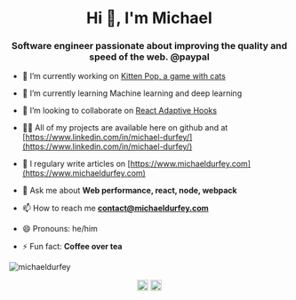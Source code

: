 <h1 align="center">Hi 👋, I'm Michael</h1>
<h3 align="center">Software engineer passionate about improving the quality and speed of the web. @paypal</h3>

- 🔭 I’m currently working on [Kitten Pop, a game with cats](https://www.kittenpop.net/)

- 🌱 I’m currently learning Machine learning and deep learning

- 👯 I’m looking to collaborate on [React Adaptive Hooks](https://github.com/GoogleChromeLabs/react-adaptive-hooks)

- 👨‍💻 All of my projects are available here on github and at [https://www.linkedin.com/in/michael-durfey/](https://www.linkedin.com/in/michael-durfey/)

- 📝 I regulary write articles on [https://www.michaeldurfey.com](https://www.michaeldurfey.com)

- 💬 Ask me about **Web performance, react, node, webpack**

- 📫 How to reach me **contact@michaeldurfey.com**

- 😄 Pronouns: he/him

- ⚡ Fun fact: **Coffee over tea**

<img src="https://github-readme-stats.vercel.app/api?username=michaeldurfey&show_icons=true" alt="michaeldurfey" />

<p align="center">
<a href="https://twitter.com/@michaelpietro_" target="blank"><img align="center" src="https://cdn.jsdelivr.net/npm/simple-icons@3.0.1/icons/twitter.svg" alt="@michaelpietro_" height="20" width="20" /></a>
<a href="https://linkedin.com/in/michael-durfey" target="blank"><img align="center" src="https://cdn.jsdelivr.net/npm/simple-icons@3.0.1/icons/linkedin.svg" alt="michael-durfey" height="20" width="20" /></a>
</p>
